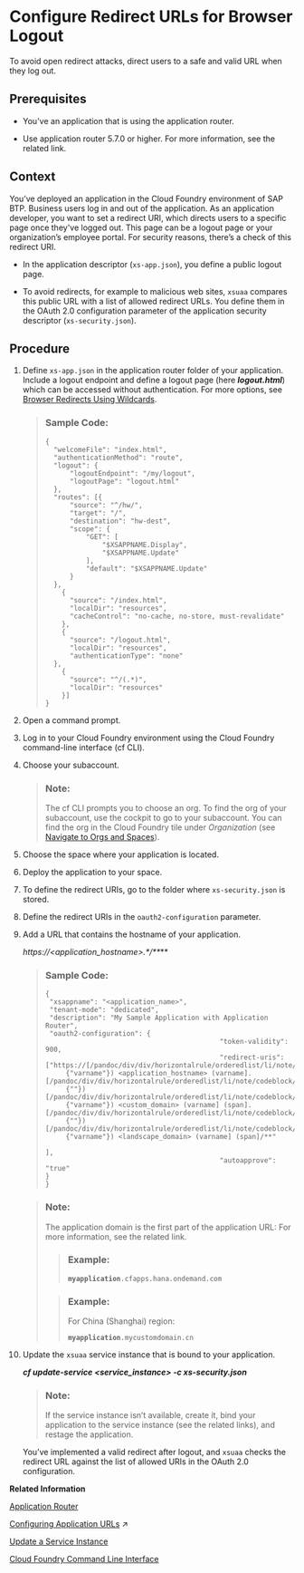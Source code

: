 <!-- loio690931c0098a4aefbe2bdc8c52d2c27b -->

# Configure Redirect URLs for Browser Logout

To avoid open redirect attacks, direct users to a safe and valid URL when they log out.



<a name="loio690931c0098a4aefbe2bdc8c52d2c27b__prereq_v35_tnr_yfb"/>

## Prerequisites

-   You've an application that is using the application router.

-   Use application router 5.7.0 or higher. For more information, see the related link.




<a name="loio690931c0098a4aefbe2bdc8c52d2c27b__context_whn_2bc_h4b"/>

## Context

You’ve deployed an application in the Cloud Foundry environment of SAP BTP. Business users log in and out of the application. As an application developer, you want to set a redirect URI, which directs users to a specific page once they've logged out. This page can be a logout page or your organization’s employee portal. For security reasons, there’s a check of this redirect URI.

-   In the application descriptor \(`xs-app.json`\), you define a public logout page.

-   To avoid redirects, for example to malicious web sites, `xsuaa` compares this public URL with a list of allowed redirect URLs. You define them in the OAuth 2.0 configuration parameter of the application security descriptor \(`xs-security.json`\).




<a name="loio690931c0098a4aefbe2bdc8c52d2c27b__steps_xhn_2bc_h4b"/>

## Procedure

1.  Define `xs-app.json` in the application router folder of your application. Include a logout endpoint and define a logout page \(here ***logout.html***\) which can be accessed without authentication. For more options, see [Browser Redirects Using Wildcards](browser-redirects-using-wildcards-88eb3e8.md).

    > ### Sample Code:  
    > ```
    > {
    > 	"welcomeFile": "index.html",
    > 	"authenticationMethod": "route",
    > 	"logout": {
    > 		"logoutEndpoint": "/my/logout",
    > 		"logoutPage": "logout.html"
    > 	},
    > 	"routes": [{
    > 		"source": "^/hw/",
    > 		"target": "/",
    > 		"destination": "hw-dest",
    > 		"scope": {
    > 			"GET": [
    > 				"$XSAPPNAME.Display",
    > 				"$XSAPPNAME.Update"
    > 			],
    > 			"default": "$XSAPPNAME.Update"
    > 		}
    > 	},
    >     {
    > 		"source": "/index.html",
    > 		"localDir": "resources",
    > 		"cacheControl": "no-cache, no-store, must-revalidate"
    >     },
    >     {
    > 		"source": "/logout.html",
    > 		"localDir": "resources",
    > 		"authenticationType": "none"
    > 	},
    >     {
    > 		"source": "^/(.*)",
    > 		"localDir": "resources"
    >     }]
    > }
    > ```

2.  Open a command prompt.

3.  Log in to your Cloud Foundry environment using the Cloud Foundry command-line interface \(cf CLI\).

4.  Choose your subaccount.

    > ### Note:  
    > The cf CLI prompts you to choose an org. To find the org of your subaccount, use the cockpit to go to your subaccount. You can find the org in the Cloud Foundry tile under *Organization* \(see [Navigate to Orgs and Spaces](../50-administration-and-ops/navigate-to-orgs-and-spaces-5bf8735.md)\).

5.  Choose the space where your application is located.

6.  Deploy the application to your space.

7.  To define the redirect URIs, go to the folder where `xs-security.json` is stored.

8.  Define the redirect URIs in the `oauth2-configuration` parameter.

9.  Add a URL that contains the hostname of your application.

    ***https://*<application\_hostname\>*.\*/\*\****

    > ### Sample Code:  
    > ```
    > {
    >  "xsappname": "<application_name>",
    >  "tenant-mode": "dedicated",
    >  "description": "My Sample Application with Application Router",
    >  "oauth2-configuration": {
    >                                            "token-validity": 900, 
    >                                            "redirect-uris": ["https://[/pandoc/div/div/horizontalrule/orderedlist/li/note/codeblock/strong/varname
    >      {"varname"}) <application_hostname> (varname].[/pandoc/div/div/horizontalrule/orderedlist/li/note/codeblock/strong/span
    >      {""}) [/pandoc/div/div/horizontalrule/orderedlist/li/note/codeblock/strong/span/varname
    >      {"varname"}) <custom_domain> (varname] (span].[/pandoc/div/div/horizontalrule/orderedlist/li/note/codeblock/strong/span
    >      {""}) [/pandoc/div/div/horizontalrule/orderedlist/li/note/codeblock/strong/span/varname
    >      {"varname"}) <landscape_domain> (varname] (span]/**"
    >                                                             ],
    >                                            "autoapprove": "true"
    > }
    > }
    > ```

    > ### Note:  
    > The application domain is the first part of the application URL: For more information, see the related link.
    > 
    > > ### Example:  
    > > <code><b>myapplication</b>.cfapps.hana.ondemand.com</code>
    > 
    > > ### Example:  
    > > For China \(Shanghai\) region:
    > > 
    > > <code><b>myapplication</b>.mycustomdomain.cn</code>

10. Update the `xsuaa` service instance that is bound to your application.

    ***cf update-service *<service\_instance\>* -c xs-security.json***

    > ### Note:  
    > If the service instance isn’t available, create it, bind your application to the service instance \(see the related links\), and restage the application.

    You’ve implemented a valid redirect after logout, and `xsuaa` checks the redirect URL against the list of allowed URIs in the OAuth 2.0 configuration.


**Related Information**  


[Application Router](application-router-01c5f9b.md "The application router is the single point-of-entry for an application running in the Cloud Foundry environment on SAP BTP. The application router is used to serve static content, authenticate users, rewrite URLs, and forward or proxy requests to other micro services while propagating user information.")

[Configuring Application URLs](https://help.sap.com/viewer/ea72206b834e4ace9cd834feed6c0e09/Cloud/en-US/7ceeaa5e528140c48ae53b68433293ba.html "By default, all applications running on SAP BTP are accessed on the hana.ondemand.com domain.") :arrow_upper_right:

[Update a Service Instance](update-a-service-instance-7f926eb.md "You can update a service instance from the xsuaa service using the service broker.")

[Cloud Foundry Command Line Interface](https://docs.cloudfoundry.org/cf-cli/cf-help.html)

